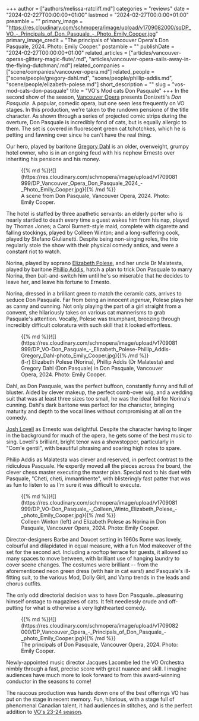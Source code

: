 +++
author = ["authors/melissa-ratcliff.md"]
categories = "reviews"
date = "2024-02-227T00:00:00+01:00"
lastmod = "2024-02-27T00:0:00+01:00"
preamble = ""
primary_image = "https://res.cloudinary.com/schmopera/image/upload/v1709082000/sqDP_VO_-_Principals_of_Don_Pasquale_-_Photo_Emily_Cooper.jpg"
primary_image_credit = "The principals of Vancouver Opera's Don Pasquale, 2024. Photo: Emily Cooper."
postamble = ""
publishDate = "2024-02-27T00:00:00+01:00"
related_articles = ["articles/vancouver-operas-glittery-magic-flute/.md", "articles/vancouver-opera-sails-away-in-the-flying-dutchman/.md"]
related_companies = ["scene/companies/vancouver-opera.md"]
related_people = ["scene/people/gregory-dahl.md", "scene/people/phillip-addis.md", "scene/people/elizabeth-polese.md"]
short_description = ""
slug = "vos-mod-cats-don-pasquale"
title = "VO's Mod cats Don Pasquale"
+++
In the second show of the season, [Vancouver Opera](/scene/companies/vancouver-opera/) presents Donizetti's _Don Pasquale_. A popular, comedic opera, but one seen less frequently on VO stages. In this production, we're taken to the rundown pensione of the title character. As shown through a series of projected comic strips during the overture, Don Pasquale is incredibly fond of cats, but is equally allergic to them. The set is covered in fluorescent green cat tchotchkes, which he is petting and fawning over since he can't have the real thing. 

Our hero, played by baritone [Gregory Dahl](/scene/people/gregory-dahl/) is an older, overweight, grumpy hotel owner, who is in an ongoing feud with his nephew Ernesto over inheriting his pensione and his money.

<figure data-type="image">{{% md %}}![](https://res.cloudinary.com/schmopera/image/upload/v1709081999/DP_Vancouver_Opera_Don_Pasquale_2024_-_Photo_Emily_Cooper.jpg){{% /md %}}

<figcaption>A scene from Don Pasquale, Vancouver Opera, 2024. Photo: Emily Cooper.</figcaption>
</figure>

The hotel is staffed by three apathetic servants: an elderly porter who is nearly startled to death every time a guest wakes him from his nap, played by Thomas Jones; a Carol Burnett-style maid, complete with cigarette and falling stockings, played by Colleen Winton; and a long-suffering cook, played by Stefano Giulianetti. Despite being non-singing roles, the trio regularly stole the show with their physical comedy antics, and were a constant riot to watch. 

Norina, played by soprano [Elizabeth Polese](/scene/people/elizabeth-polese/), and her uncle Dr Malatesta, played by baritone [Phillip Addis](/scene/people/phillip-addis/), hatch a plan to trick Don Pasquale to marry Norina, then bait-and-switch him until he's so miserable that he decides to leave her, and leave his fortune to Ernesto. 

Norina, dressed in a brilliant green to match the ceramic cats, arrives to seduce Don Pasquale. Far from being an innocent _ingenue_, Polese plays her as canny and cunning. Not only playing the part of a girl straight from a convent, she hilariously takes on various cat mannerisms to grab Pasquale's attention. Vocally, Polese was triumphant, breezing through incredibly difficult coloratura with such skill that it looked effortless. 

<figure data-type="image">{{% md %}}![](https://res.cloudinary.com/schmopera/image/upload/v1709081999/DP_VO-Don_Pasquale_-_Elizabeth_Polese-Phillip_Addis-Gregory_Dahl-photo_Emily_Cooper.jpg){{% /md %}}

<figcaption>(l-r) Elizabeth Polese (Norina), Phillip Addis (Dr Malatesta) and Gregory Dahl (Don Pasquale) in Don Pasquale, Vancouver Opera, 2024. Photo: Emily Cooper.</figcaption>
</figure>

Dahl, as Don Pasquale, was the perfect buffoon, constantly funny and full of bluster. Aided by clever makeup, the perfect comb-over wig, and a wedding suit that was at least three sizes too small, he was the ideal foil for Norina's cunning. Dahl's dark baritone was perfect for the character, bringing maturity and depth to the vocal lines without compromising at all on the comedy.

[Josh Lovell](/scene/people/josh-lovell/) as Ernesto was delightful. Despite the character having to linger in the background for much of the opera, he gets some of the best music to sing. Lovell's brilliant, bright tenor was a showstopper, particularly in "Com'e gentil", with beautiful phrasing and soaring high notes to spare. 

Philip Addis as Malatesta was clever and reserved, in perfect contrast to the ridiculous Pasquale. He expertly moved all the pieces across the board, the clever chess master executing the master plan. Special nod to his duet with Pasquale, "Cheti, cheti, immantinente", with blisteringly fast patter that was as fun to listen to as I'm sure it was difficult to execute. 

<figure data-type="image">{{% md %}}![](https://res.cloudinary.com/schmopera/image/upload/v1709081999/DP_VO-Don_Pasquale_-_Colleen_Winto_Elizabeth_Polese_-_photo_Emily_Cooper.jpg){{% /md %}}

<figcaption>Colleen Winton (left) and Elizabeth Polese as Norina in Don Pasquale, Vancouver Opera, 2024. Photo: Emily Cooper.</figcaption>
</figure>

Director-designers Barbe and Doucet setting in 1960s Rome was lovely, colourful and dilapidated in equal measure, with a fun Mod makeover of the set for the second act. Including a rooftop terrace for guests, it allowed so many spaces to move between, with brilliant use of hanging laundry to cover scene changes. The costumes were brilliant -- from the aforementioned neon green dress (with hair in cat ears!) and Pasquale's ill-fitting suit, to the various Mod, Dolly Girl, and Vamp trends in the leads and chorus outfits.

The only odd directorial decision was to have Don Pasquale...pleasuring himself onstage to magazines of cats. It felt needlessly crude and off-putting for what is otherwise a very lighthearted comedy. 

<figure data-type="image">{{% md %}}![](https://res.cloudinary.com/schmopera/image/upload/v1709082000/DP_Vancouver_Opera_-_Principals_of_Don_Pasquale_-_photo_Emily_Cooper.jpg){{% /md %}}

<figcaption>The principals of Don Pasquale, Vancouver Opera, 2024. Photo: Emily Cooper.</figcaption>
</figure>

Newly-appointed music director Jacques Lacombe led the VO Orchestra nimbly through a fast, precise score with great nuance and skill. I imagine audiences have much more to look forward to from this award-winning conductor in the seasons to come!

The raucous production was hands down one of the best offerings VO has put on the stage in recent memory. Fun, hilarious, with a stage full of phenomenal Canadian talent, it had audiences in stitches, and is the perfect addition to [VO's 23-24 season](https://www.vancouveropera.ca/). 
